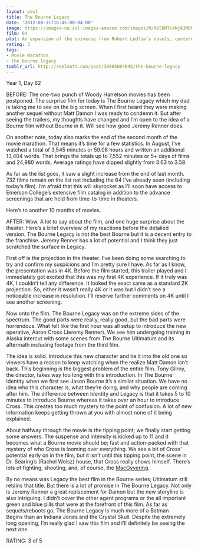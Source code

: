 ```yaml
---
layout: post
title: The Bourne Legacy
date: '2012-08-31T16:45:00-04:00'
image: https://images-na.ssl-images-amazon.com/images/M/MV5BMTc4Njk3MDM1Nl5BMl5BanBnXkFtZTcwODgyOTMxOA@@._V1_UX182_CR0,0,182,268_AL_.jpg
film: 64
plot: An expansion of the universe from Robert Ludlum’s novels, centered on a new hero whose stakes have been triggered by the events of the previous three films.
rating: 3
tags:
- Movie Marathon
- the bourne legacy
tumblr_url: http://reelmatt.com/post/30605004045/the-bourne-legacy
---
```


Year 1, Day 62

BEFORE: The one-two punch of Woody Harrelson movies has been postponed. The surprise film for today is The Bourne Legacy which my dad is taking me to see on the big screen. When I first heard they were making another sequel without Matt Damon I was ready to condemn it. But after seeing the trailers, my thoughts have changed and I’m open to the idea of a Bourne film without Bourne in it. Will see how good Jeremy Renner does.

On another note, today also marks the end of the second month of the movie marathon. That means it’s time for a few statistics. In August, I’ve watched a total of 3,545 minutes or 59.08 hours and written an additional 13,404 words. That brings the totals up to 7,552 minutes or 5+ days of films and 24,980 words. Average ratings have dipped slightly from 3.63 to 3.58.

As far as the list goes, it saw a slight increase from the end of last month. 732 films remain on the list not including the 64 I’ve already seen (including today’s film). I’m afraid that this will skyrocket as I’ll soon have access to Emerson College’s extensive film catalog in addition to the advance screenings that are held from time-to-time in theaters.

Here’s to another 10 months of movies.

AFTER: Wow. A lot to say about the film, and one huge surprise about the theater. Here’s a brief overview of my reactions before the detailed version. The Bourne Legacy is not the best Bourne but it is a decent entry to the franchise. Jeremy Renner has a lot of potential and I think they just scratched the surface in Legacy.

First off is the projection in the theater. I’ve been doing some searching to try and confirm my suspicions and I’m pretty sure I have. As far as I know, the presentation was in 4K. Before the film started, this trailer played and I immediately got excited that this was my first 4K experience. If it truly was 4K, I couldn’t tell any difference. It looked the exact same as a standard 2K projection. So, either it wasn’t really 4K or it was but I didn’t see a noticeable increase in resolution. I’ll reserve further comments on 4K until I see another screening.

Now onto the film. The Bourne Legacy was on the extreme sides of the spectrum. The good parts were really, really good, but the bad parts were horrendous. What felt like the first hour was all setup to introduce the new operative, Aaron Cross (Jeremy Renner). We see him undergoing training in Alaska intercut with some scenes from The Bourne Ultimatum and its aftermath including footage from the third film.

The idea is solid. Introduce this new character and tie it into the old one so viewers have a reason to keep watching when the realize Matt Damon isn’t back. This beginning is the biggest problem of the entire film. Tony Gilroy, the director, takes way too long with this introduction. In The Bourne Identity when we first see Jason Bourne it’s a similar situation. We have no idea who this character is, what they’re doing, and why people are coming after him. The difference between Identity and Legacy is that it takes 5 to 10 minutes to introduce Bourne whereas it takes over an hour to introduce Cross. This creates too much mystery to the point of confusion. A lot of new information keeps getting thrown at you with almost none of it being explained.

About halfway through the movie is the tipping point; we finally start getting some answers. The suspense and intensity is kicked up to 11 and it becomes what a Bourne movie should be; fast and action-packed with that mystery of who Cross is looming over everything. We see a bit of Cross’ potential early on in the film, but it isn’t until this tipping point, the scene in Dr. Searing’s (Rachel Weisz) house, that Cross really shows himself. There’s lots of fighting, shooting, and, of course, the [MacGyvering][1].

By no means was Legacy the best film in the Bourne series; Ultimatum still retains that title. But there is a lot of promise in The Bourne Legacy. Not only is Jeremy Renner a great replacement for Damon but the new storyline is also intriguing. I didn’t cover the other agent programs or the all important green and blue pills that were at the forefront of this film. As far as sequels/reboots go, The Bourne Legacy is much more of a Batman Begins than an Indiana Jones and the Crystal Skull. Despite the extremely long opening, I’m really glad I saw this film and I’ll definitely be seeing the next one.

RATING: 3 of 5

[1]: https://en.wiktionary.org/wiki/MacGyver